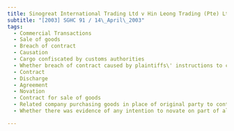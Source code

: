 ```yaml
---
title: Sinogreat International Trading Ltd v Hin Leong Trading (Pte) Ltd 
subtitle: "[2003] SGHC 91 / 14\_April\_2003"
tags:
  - Commercial Transactions
  - Sale of goods
  - Breach of contract
  - Causation
  - Cargo confiscated by customs authorities
  - Whether breach of contract caused by plaintiffs\' instructions to change description of cargo on shipping documents
  - Contract
  - Discharge
  - Agreement
  - Novation
  - Contract for sale of goods
  - Related company purchasing goods in place of original party to contract
  - Whether there was evidence of any intention to novate on part of all parties involved

---
```



